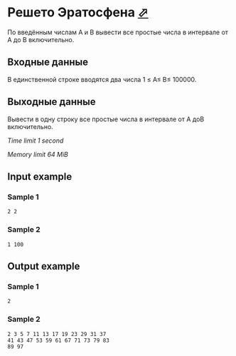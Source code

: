 # Решето Эратосфена [⬀](https://www.e-olymp.com/en/problems/4739)

По введённым числам A и B вывести все простые числа в интервале от A до B включительно.

## Входные данные

В единственной строке вводятся два числа 1 ≤ A≤ B≤ 100000.

## Выходные данные

Вывести в одну строку все простые числа в интервале от A доB включительно.

_Time limit 1 second_

_Memory limit 64 MiB_

## Input example

### Sample 1
```
2 2
```

### Sample 2
```
1 100
```

## Output example

### Sample 1
```
2
```

### Sample 2
```
2 3 5 7 11 13 17 19 23 29 31 37
41 43 47 53 59 61 67 71 73 79 83
89 97
```